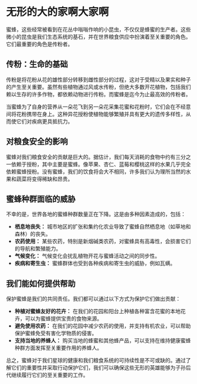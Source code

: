 # 无形的大的家啊大家啊

蜜蜂，这些经常被看到在花丛中嗡嗡作响的小昆虫，不仅仅是蜂蜜的生产者。这些微小的昆虫是我们生态系统的基石，并在世界粮食供应中扮演着至关重要的角色。它们最重要的角色是传粉者。

## 传粉：生命的基础

传粉是将花粉从花的雄性部分转移到雌性部分的过程，这对于受精以及果实和种子的产生至关重要。虽然有些植物通过风或水传粉，但绝大多数开花植物，包括我们赖以生存的许多作物，都依赖动物进行传粉。而蜜蜂是迄今为止最高效的传粉者。

当蜜蜂为了自身的营养从一朵花飞到另一朵花采集花蜜和花粉时，它们会在不经意间将花粉携带在身上。这种异花授粉使植物能够繁殖并具有更大的遗传多样性，从而使它们对疾病更具抵抗力。

## 对粮食安全的影响

蜜蜂对我们粮食安全的贡献是巨大的。据估计，我们每天消耗的食物中约有三分之一依赖于授粉，其中主要是蜜蜂。像苹果、杏仁、蓝莓和樱桃这样的水果几乎完全依赖蜜蜂授粉。没有蜜蜂，我们的饮食将会大不相同，许多我们认为理所当然的水果和蔬菜将变得稀缺和昂贵。

## 蜜蜂种群面临的威胁

不幸的是，世界各地的蜜蜂种群数量正在下降。这是由多种因素造成的，包括：

*   **栖息地丧失：** 城市地区的扩张和集约化农业导致了蜜蜂自然栖息地（如草地和森林）的丧失。
*   **农药使用：** 某些农药，特别是新烟碱类农药，对蜜蜂具有高毒性，会损害它们的导航和繁殖能力。
*   **气候变化：** 气候变化会扰乱植物开花与蜜蜂活动之间的同步性。
*   **疾病和寄生虫：** 蜜蜂群体也受到各种疾病和寄生虫的威胁，例如瓦螨。

## 我们能如何提供帮助

保护蜜蜂是我们的共同责任。我们都可以通过以下方式为保护它们做出贡献：

*   **种植对蜜蜂友好的花卉：** 在我们的花园和阳台上种植各种富含花蜜的本地花卉，可以为蜜蜂提供宝贵的食物来源。
*   **避免使用农药：** 在我们的花园中减少农药的使用，并支持有机农业，可以帮助保护蜜蜂免受有害化学物质的侵害。
*   **支持当地的养蜂人：** 购买当地的蜂蜜和其他蜂产品，可以支持在维持健康蜜蜂种群方面发挥至关重要作用的养蜂人。

总之，蜜蜂对于我们星球的健康和我们粮食系统的可持续性是不可或缺的。通过了解它们的重要性并采取行动保护它们，我们可以确保这些无形的英雄能够为子孙后代继续履行它们的至关重要的工作。